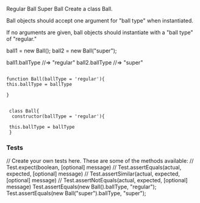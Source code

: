 

Regular Ball Super Ball
Create a class Ball.

Ball objects should accept one argument for "ball type" when instantiated.

If no arguments are given, ball objects should instantiate with a "ball type" of "regular."

ball1 = new Ball();
ball2 = new Ball("super");

ball1.ballType     //=> "regular"
ball2.ballType     //=> "super"

```

function Ball(ballType = 'regular'){
this.ballType = ballType

}
```

```

 class Ball{
  constructor(ballType = 'regular'){
 
 this.ballType = ballType
 }
```
### Tests
// Create your own tests here. These are some of the methods available:
//  Test.expect(boolean, [optional] message) 
//  Test.assertEquals(actual, expected, [optional] message)
//  Test.assertSimilar(actual, expected, [optional] message)
//  Test.assertNotEquals(actual, expected, [optional] message)
Test.assertEquals(new Ball().ballType, "regular");
Test.assertEquals(new Ball("super").ballType, "super");
